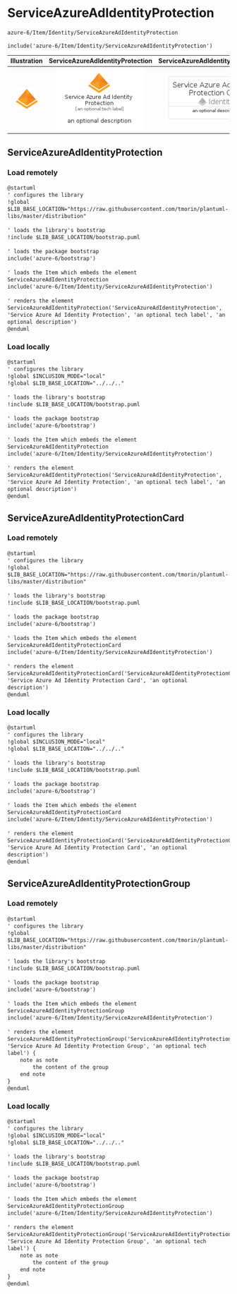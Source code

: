 # ServiceAzureAdIdentityProtection


```text
azure-6/Item/Identity/ServiceAzureAdIdentityProtection
```

```text
include('azure-6/Item/Identity/ServiceAzureAdIdentityProtection')
```



| Illustration | ServiceAzureAdIdentityProtection | ServiceAzureAdIdentityProtectionCard | ServiceAzureAdIdentityProtectionGroup |
| :---: | :---: | :---: | :---: |
| ![illustration for Illustration](../../../azure-6/Item/Identity/ServiceAzureAdIdentityProtection.png) | ![illustration for ServiceAzureAdIdentityProtection](../../../azure-6/Item/Identity/ServiceAzureAdIdentityProtection.Local.png) | ![illustration for ServiceAzureAdIdentityProtectionCard](../../../azure-6/Item/Identity/ServiceAzureAdIdentityProtectionCard.Local.png) | ![illustration for ServiceAzureAdIdentityProtectionGroup](../../../azure-6/Item/Identity/ServiceAzureAdIdentityProtectionGroup.Local.png) |




## ServiceAzureAdIdentityProtection

### Load remotely
```plantuml
@startuml
' configures the library
!global $LIB_BASE_LOCATION="https://raw.githubusercontent.com/tmorin/plantuml-libs/master/distribution"

' loads the library's bootstrap
!include $LIB_BASE_LOCATION/bootstrap.puml

' loads the package bootstrap
include('azure-6/bootstrap')

' loads the Item which embeds the element ServiceAzureAdIdentityProtection
include('azure-6/Item/Identity/ServiceAzureAdIdentityProtection')

' renders the element
ServiceAzureAdIdentityProtection('ServiceAzureAdIdentityProtection', 'Service Azure Ad Identity Protection', 'an optional tech label', 'an optional description')
@enduml
```

### Load locally
```plantuml
@startuml
' configures the library
!global $INCLUSION_MODE="local"
!global $LIB_BASE_LOCATION="../../.."

' loads the library's bootstrap
!include $LIB_BASE_LOCATION/bootstrap.puml

' loads the package bootstrap
include('azure-6/bootstrap')

' loads the Item which embeds the element ServiceAzureAdIdentityProtection
include('azure-6/Item/Identity/ServiceAzureAdIdentityProtection')

' renders the element
ServiceAzureAdIdentityProtection('ServiceAzureAdIdentityProtection', 'Service Azure Ad Identity Protection', 'an optional tech label', 'an optional description')
@enduml
```

## ServiceAzureAdIdentityProtectionCard

### Load remotely
```plantuml
@startuml
' configures the library
!global $LIB_BASE_LOCATION="https://raw.githubusercontent.com/tmorin/plantuml-libs/master/distribution"

' loads the library's bootstrap
!include $LIB_BASE_LOCATION/bootstrap.puml

' loads the package bootstrap
include('azure-6/bootstrap')

' loads the Item which embeds the element ServiceAzureAdIdentityProtectionCard
include('azure-6/Item/Identity/ServiceAzureAdIdentityProtection')

' renders the element
ServiceAzureAdIdentityProtectionCard('ServiceAzureAdIdentityProtectionCard', 'Service Azure Ad Identity Protection Card', 'an optional description')
@enduml
```

### Load locally
```plantuml
@startuml
' configures the library
!global $INCLUSION_MODE="local"
!global $LIB_BASE_LOCATION="../../.."

' loads the library's bootstrap
!include $LIB_BASE_LOCATION/bootstrap.puml

' loads the package bootstrap
include('azure-6/bootstrap')

' loads the Item which embeds the element ServiceAzureAdIdentityProtectionCard
include('azure-6/Item/Identity/ServiceAzureAdIdentityProtection')

' renders the element
ServiceAzureAdIdentityProtectionCard('ServiceAzureAdIdentityProtectionCard', 'Service Azure Ad Identity Protection Card', 'an optional description')
@enduml
```

## ServiceAzureAdIdentityProtectionGroup

### Load remotely
```plantuml
@startuml
' configures the library
!global $LIB_BASE_LOCATION="https://raw.githubusercontent.com/tmorin/plantuml-libs/master/distribution"

' loads the library's bootstrap
!include $LIB_BASE_LOCATION/bootstrap.puml

' loads the package bootstrap
include('azure-6/bootstrap')

' loads the Item which embeds the element ServiceAzureAdIdentityProtectionGroup
include('azure-6/Item/Identity/ServiceAzureAdIdentityProtection')

' renders the element
ServiceAzureAdIdentityProtectionGroup('ServiceAzureAdIdentityProtectionGroup', 'Service Azure Ad Identity Protection Group', 'an optional tech label') {
    note as note
        the content of the group
    end note
}
@enduml
```

### Load locally
```plantuml
@startuml
' configures the library
!global $INCLUSION_MODE="local"
!global $LIB_BASE_LOCATION="../../.."

' loads the library's bootstrap
!include $LIB_BASE_LOCATION/bootstrap.puml

' loads the package bootstrap
include('azure-6/bootstrap')

' loads the Item which embeds the element ServiceAzureAdIdentityProtectionGroup
include('azure-6/Item/Identity/ServiceAzureAdIdentityProtection')

' renders the element
ServiceAzureAdIdentityProtectionGroup('ServiceAzureAdIdentityProtectionGroup', 'Service Azure Ad Identity Protection Group', 'an optional tech label') {
    note as note
        the content of the group
    end note
}
@enduml
```

